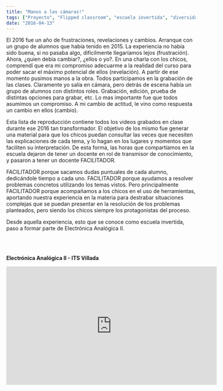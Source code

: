 ```yaml
---
title: "Manos a las cámaras!"
tags: ["Proyecto", "Flipped classroom", "escuela invertida", "diversidad", "cambio"]
date: "2016-04-13"
---
```


El 2016 fue un año de frustraciones, revelaciones y cambios. Arranque con un grupo de alumnos que había tenido en 2015. La experiencia no había sido buena, si no pasaba algo, difícilmente llegaríamos lejos (frustración). Ahora, ¿quien debía cambiar?, ¿ellos o yo?. En una charla con los chicos, comprendí que era mi compromiso adecuarme a la realidad del curso para poder sacar el máximo potencial de ellos (revelación). A partir de ese momento pusimos manos a la obra. Todos participamos en la grabación de las clases. Claramente yo salía en cámara, pero detrás de escena había un grupo de alumnos con distintos roles. Grabación, edición, prueba de distintas opciones para grabar, etc. Lo mas importante fue que todos asumimos un compromiso. A mi cambio de actitud, le vino como respuesta un cambio en ellos (cambio).


Esta lista de reproducción contiene todos los videos grabados en clase durante ese 2016 tan transformador. El objetivo de los mismo fue generar una material para que los chicos puedan consultar las veces que necesiten las explicaciones de cada tema, y lo hagan en los lugares y momentos que faciliten su interpretación. De esta forma, las horas que compartíamos en la escuela dejaron de tener un docente en rol de transmisor de conocimiento, y pasaron a tener un docente FACILITADOR. 

FACILITADOR porque sacamos dudas puntuales de cada alumno, dedicándole tiempo a cada uno. FACILITADOR porque ayudamos a resolver problemas concretos utilizando los temas vistos. Pero principalmente FACILITADOR porque acompañamos a los chicos en el uso de herramientas, aportando nuestra experiencia en la materia para destrabar situaciones complejas que se puedan presentar en la resolución de los problemas planteados, pero siendo los chicos siempre los protagonistas del proceso.

Desde aquella experiencia, esto que se conoce como escuela invertida, paso a formar parte de Electrónica Analógica II.


<br/><br/>

**Electrónica Analógica II - ITS Villada**

<iframe width="560" height="315" src="https://www.youtube.com/embed/hYlos0Jlfss" title="YouTube video player" frameborder="0" allow="accelerometer; autoplay; clipboard-write; encrypted-media; gyroscope; picture-in-picture" allowfullscreen></iframe>
<br/><br/>
